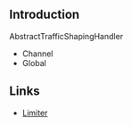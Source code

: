 ## Introduction



AbstractTrafficShapingHandler
- Channel
- Global






## Links
- [Limiter](/docs/CS/Limiter.md)